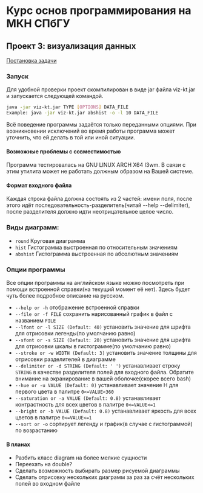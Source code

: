 # Курс основ программирования на МКН СПбГУ
## Проект 3: визуализация данных

[Постановка задачи](./TASK.md)

### Запуск
Для удобной проверки проект скомпилирован в виде jar файла viz-kt.jar и запускается следующей командой.
```sh 
java -jar viz-kt.jar TYPE [OPTIONS] DATA_FILE
Example: java -jar viz-kt.jar abshist -o -l 10 DATA_FILE
```
Всё поведение программы задаётся только переданными опциями. При возникновении исключений во время работы программа может уточнить, что ей делать в той или иной ситуации.
#### Возможные проблемы с совместимостью
Программа тестировалась на GNU LINUX ARCH X64 I3wm. В связи с этим утилита может не работать должным образом на Вашей системе.
#### Формат входного файла
Каждая строка файла должна состоять из 2 частей: имени поля, после этого идёт последовательность-разделитель(читай --help --delimiter), после разделителя должно идти неотрицательное целое число.
### Виды диаграмм: 
+ ``round`` Круговая диаграмма
+ ``hist`` Гистограмма выстроенная по относительным значениям 
+ ``abshist`` Гистограмма выстроенная по абсолютным значениям
### Опции программы
Все опции программы на английском языке можно посмотреть при помощи встроенной справки(на текущий момент её нет).
Здесь будет чуть более подробное описание на русском.
+ ``--help or -h`` отображение встроенной справки
+ ``--file or -f FILE`` сохранить нарисованный график в файл с названием ``FILE``
+ ``--lfont or -l SIZE (Default: 40)`` установить значение для шрифта для отрисовки легенды(по умолчанию равно)
+ ``--sfont or -s SIZE (Default: 20)`` установить значение для шрифта для отрисовки шкалы в гистограмме(по умолчанию равно)
+ ``--stroke or -w WIDTH (Default: 3)`` установить значение толщины для отрисовки разделителей в диаграмме
+ ``--delimiter or -d STRING (Default: ' ')`` устанавливает строку ``STRING`` в качестве разделителя полей для входного файла. Обратите внимание на экранирование в вашей оболочке(скорее всего bash)
+ ``--hue or -u VALUE (Default: 0)`` устанавливает значение H для первого цвета в палитре ``0<=VALUE<360``
+ ``--saturation or -a VALUE (Default: 0.8)`` устанавливает контрастность для всех цветов в палитре ``0<=VALUE<=1``
+ ``--bright or -b VALUE (Default: 0.8)`` устанавливает яркость для всех цветов в палитре ``0<=VALUE<=1``
+ ``--sort or -o`` сортирует легенду и график(в случае с гистограммой) по возрастанию
#### В планах
+ Разбить класс diagram на более мелкие сущности
+ Переехать на double?
+ Сделать возможность выбирать размер рисуемой диаграммы
+ Сделать отрисовку нескольких диаграмм за раз за счёт нескольких полей во входном файле
